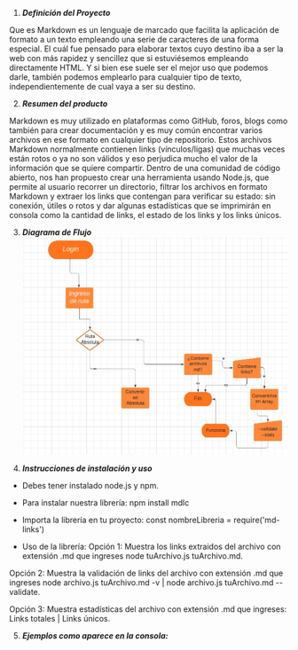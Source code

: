 1. ***Definición del Proyecto***

Que es Markdown es un lenguaje de marcado que facilita la aplicación de formato a un texto empleando una serie de caracteres de una forma especial. El cuál fue pensado para elaborar textos cuyo destino iba a ser la web con más rapidez y sencillez que si estuviésemos empleando directamente HTML. Y si bien ese suele ser el mejor uso que podemos darle, también podemos emplearlo para cualquier tipo de texto, independientemente de cual vaya a ser su destino.

2. ***Resumen del producto***

Markdown es muy utilizado en plataformas como GitHub, foros, blogs como también para crear documentación y es muy común encontrar varios archivos en ese formato en cualquier tipo de repositorio. Estos archivos Markdown normalmente contienen links (vínculos/ligas) que muchas veces están rotos o ya no son válidos y eso perjudica mucho el valor de la información que se quiere compartir. Dentro de una comunidad de código abierto, nos han propuesto crear una herramienta usando Node.js, que permite al usuario recorrer un directorio, filtrar los archivos en formato Markdown y extraer los links que contengan para verificar su estado: sin conexión, útiles o rotos y dar algunas estadísticas que se imprimirán en consola como la cantidad de links, el estado de los links y los links únicos.

3. ***Diagrama de Flujo*** 
![Diagrama](./img/diagrama%20de%20flujo.jpg)

4. ***Instrucciones de instalación y uso***

* Debes tener instalado node.js y npm.

* Para instalar nuestra librería:
npm install mdlc

* Importa la librería en tu proyecto:
const nombreLibreria = require('md-links')

* Uso de la librería:
Opción 1: Muestra los links extraidos del archivo con extensión .md que ingreses node tuArchivo.js tuArchivo.md.

Opción 2: Muestra la validación de links del archivo con extensión .md que ingreses node archivo.js tuArchivo.md -v | node archivo.js tuArchivo.md --validate.

Opción 3: Muestra estadísticas del archivo con extensión .md que ingreses: Links totales | Links únicos.

5. ***Ejemplos como aparece en la consola:***

